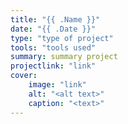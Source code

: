 ```yaml
---
title: "{{ .Name }}"
date: "{{ .Date }}"
type: "type of project"
tools: "tools used"
summary: summary project
projectlink: "link"
cover:
    image: "link"
    alt: "<alt text>"
    caption: "<text>"
---
```

